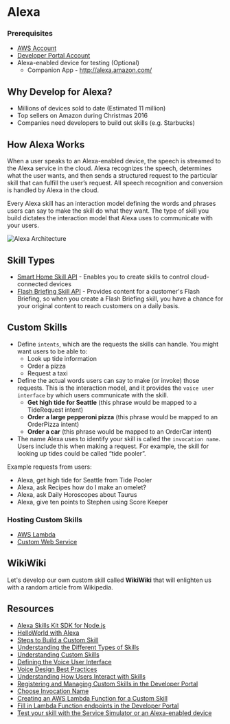# Alexa

### Prerequisites

- [AWS Account](https://aws.amazon.com/)
- [Developer Portal Account](https://developer.amazon.com/edw/home.html)
- Alexa-enabled device for testing (Optional)
  * Companion App - http://alexa.amazon.com/

## Why Develop for Alexa?

- Millions of devices sold to date (Estimated 11 million)
- Top sellers on Amazon during Christmas 2016
- Companies need developers to build out skills (e.g. Starbucks)

## How Alexa Works

When a user speaks to an Alexa-enabled device, the speech is streamed to the Alexa service in the cloud. Alexa recognizes the speech, determines what the user wants, and then sends a structured request to the particular skill that can fulfill the user’s request. All speech recognition and conversion is handled by Alexa in the cloud.

Every Alexa skill has an interaction model defining the words and phrases users can say to make the skill do what they want. The type of skill you build dictates the interaction model that Alexa uses to communicate with your users.

![Alexa Architecture](https://images-na.ssl-images-amazon.com/images/G/01/mobile-apps/dex/ask-customskills/ASKArchitecture._TTH_.png)

## Skill Types 

- [Smart Home Skill API](https://developer.amazon.com/public/solutions/alexa/alexa-skills-kit/overviews/understanding-the-smart-home-skill-api) - Enables you to create skills to control cloud-connected devices
- [Flash Briefing Skill API](https://developer.amazon.com/public/solutions/alexa/alexa-skills-kit/docs/understanding-the-flash-briefing-skill-api) - Provides content for a customer's Flash Briefing, so when you create a Flash Briefing skill, you have a chance for your original content to reach customers on a daily basis.

## Custom Skills

* Define `intents`, which are the requests the skills can handle. You might want users to be able to: 
  - Look up tide information
  - Order a pizza
  - Request a taxi
* Define the actual words users can say to make (or invoke) those requests. This is the interaction model, and it provides the `voice user interface` by which users communicate with the skill.
  - **Get high tide for Seattle** (this phrase would be mapped to a TideRequest intent)
  - **Order a large pepperoni pizza** (this phrase would be mapped to an OrderPizza intent)
  - **Order a car** (this phrase would be mapped to an OrderCar intent)
* The name Alexa uses to identify your skill is called the `invocation name`. Users include this when making a request. For example, the skill for looking up tides could be called “tide pooler”.

Example requests from users: 

- Alexa, get high tide for Seattle from Tide Pooler
- Alexa, ask Recipes how do I make an omelet?
- Alexa, ask Daily Horoscopes about Taurus
- Alexa, give ten points to Stephen using Score Keeper

### Hosting Custom Skills

* [AWS Lambda](http://aws.amazon.com/lambda/)
* [Custom Web Service](https://developer.amazon.com/public/solutions/alexa/alexa-skills-kit/docs/developing-an-alexa-skill-as-a-web-service)

## WikiWiki

Let's develop our own custom skill called **WikiWiki** that will enlighten us with a random article from Wikipedia. 






## Resources 

- [Alexa Skills Kit SDK for Node.js](https://github.com/alexa/alexa-skills-kit-sdk-for-nodejs)
- [HelloWorld with Alexa](https://github.com/amzn/alexa-skills-kit-js/tree/master/samples/helloWorld)
- [Steps to Build a Custom Skill](https://developer.amazon.com/public/solutions/alexa/alexa-skills-kit/overviews/steps-to-build-a-custom-skill)
- [Understanding the Different Types of Skills](https://developer.amazon.com/public/solutions/alexa/alexa-skills-kit/docs/understanding-the-different-types-of-skills)
- [Understanding Custom Skills](https://developer.amazon.com/public/solutions/alexa/alexa-skills-kit/overviews/understanding-custom-skills)
- [Defining the Voice User Interface](https://developer.amazon.com/public/solutions/alexa/alexa-skills-kit/docs/defining-the-voice-interface)
- [Voice Design Best Practices](https://developer.amazon.com/public/solutions/alexa/alexa-skills-kit/docs/alexa-skills-kit-voice-design-best-practices)
- [Understanding How Users Interact with Skills](https://developer.amazon.com/public/solutions/alexa/alexa-skills-kit/docs/understanding-how-users-interact-with-skills)
- [Registering and Managing Custom Skills in the Developer Portal](https://developer.amazon.com/public/solutions/alexa/alexa-skills-kit/docs/registering-and-managing-alexa-skills-in-the-developer-portal)
- [Choose Invocation Name](https://developer.amazon.com/public/solutions/alexa/alexa-skills-kit/docs/choosing-the-invocation-name-for-an-alexa-skill)
- [Creating an AWS Lambda Function for a Custom Skill](https://developer.amazon.com/public/solutions/alexa/alexa-skills-kit/docs/developing-an-alexa-skill-as-a-lambda-function)
- [Fill in Lambda Function endpoints in the Developer Portal](https://developer.amazon.com/public/solutions/alexa/alexa-skills-kit/docs/registering-and-managing-alexa-skills-in-the-developer-portal)
- [Test your skill with the Service Simulator or an Alexa-enabled device](https://developer.amazon.com/public/solutions/alexa/alexa-skills-kit/docs/testing-an-alexa-skill)
